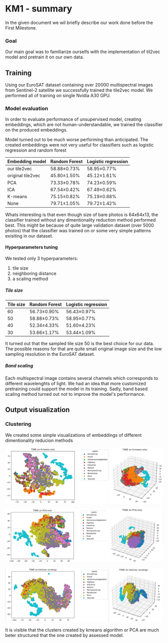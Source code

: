 # KM1 - summary
In the given document we wil briefly describe our work done before the First Milestone.
### Goal
Our main goal was to familiarize ourselfs with the implementation of til2vec model and pretrain it on our own data.

## Training
Using our EuroSAT dataset containing over 20000 multispectral images from Sentinel-2 satellite we successfully trained the tile2vec model. We performed all of training on single Nvidia A30 GPU. 

### Model evaluation
In order to evaluate performance of unsupervised model, creating embeddings, which are not human-understandable, we trained the classifier on the produced embeddings.

Model turned out to be much worse performing than anticipated. The created embeddings were not very useful for classifiers such as logistic regression and random forest

| Embedding model   | Random Forest | Logistic regression |
|-------------------|---------------|---------------------|
| our tile2vec      | 58.88±0.73%   | 58.95±0.77%         |
| original tile2vec | 45.80±1.50%   | 45.12±1.61%         |
| PCA               | 73.33±0.78%   | 74.23±0.59%         |
| ICA               | 67.54±0.42%   | 67.49±0.62%         |
| K-means           | 75.15±0.82%   | 75.19±0.68%         |
| None              | 79.71±1.05%   | 79.72±1.42%         |


Whats interesting is that even though size of bare photos is 64x64x13, the classifier trained without any dimentionality reduction method performed best. This might be because of quite large validation dataset (over 5000 photos) that the classifier was trained on or some very simple patterns exisiting in our dataset.


#### Hyperparameters tuning
We tested only 3 hyperparameters: 
1. tile size
2. neighboring distance 
3. a scaling method

 
##### Tile size

| Tile size | Random Forest | Logistic regression |
|-----------|---------------|---------------------|
| 60        | 56.73±0.90%   | 56.43±0.97%         |
| 50        | 58.88±0.73%   | 58.95±0.77%         |
| 40        | 52.34±4.33%   | 51.60±4.23%         |
| 30        | 53.66±1.17%   | 53.44±1.09%         |

It turned out that the sampled tile size 50 is the best choice for our data. The possible reasons for that are quite small original image size and the low sampling resolution in the EuroSAT dataset.
##### Band scaling
Each multispectral image contains several channels which corresponds to different wavelenghts of light.
We had an idea that more customized pretraining could support the model in its training.
Sadly, band based scaling method turned out not to improve the model's performance.

## Output visualization

### Clustering
We created some simple visualizations of embeddings of different dimentionality reducion methods

![alt text](img/kmeans.png)


![alt text](img/pca.png)

![alt text](img/tile2vec.png)


It is visible that the clusters created by kmeans algorithm or PCA are much beter structured that the one created by assessed model.